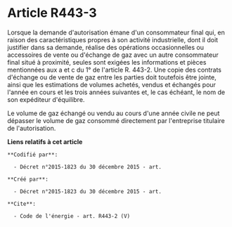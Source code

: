 # Article R443-3

Lorsque la demande d'autorisation émane d'un consommateur final qui, en raison des caractéristiques propres à son activité
industrielle, dont il doit justifier dans sa demande, réalise des opérations occasionnelles ou accessoires de vente ou
d'échange de gaz avec un autre consommateur final situé à proximité, seules sont exigées les informations et pièces
mentionnées aux a et c du 1° de l'article R. 443-2. Une copie des contrats d'échange ou de vente de gaz entre les parties
doit toutefois être jointe, ainsi que les estimations de volumes achetés, vendus et échangés pour l'année en cours et les
trois années suivantes et, le cas échéant, le nom de son expéditeur d'équilibre. 

Le volume de gaz échangé ou vendu au cours d'une année civile ne peut dépasser le volume de gaz consommé directement par
l'entreprise titulaire de l'autorisation.

**Liens relatifs à cet article**

	**Codifié par**:

	  - Décret n°2015-1823 du 30 décembre 2015 - art.

	**Créé par**:

	  - Décret n°2015-1823 du 30 décembre 2015 - art.

	**Cite**:

	  - Code de l'énergie - art. R443-2 (V)
